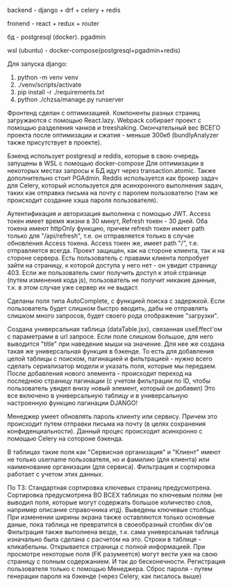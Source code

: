 backend - django + drf + celery + redis

fronend - react + redux + router

бд - postgresql (docker). pgadmin 

wsl (ubuntu) - docker-compose(postgresql+pgadmin+redis) 

Для запуска django:
1. python -m venv venv
2. ./venv/scripts/activate
3. pip install -r ./requirements.txt
4. python ./chzsa/manage.py runserver


Фронтенд сделан с оптимизацией. Компоненты разных страниц загружаются с помощью React.lazy. Webpack собирает проект с помощью разделения чанков и treeshaking. Окончательный вес ВСЕГО проекта после оптимизации и сжатия - меньше 300кб (bundlyAnalyzer также присутствует в проекте).

Бэкенд использует postgresql и reddis, которые в свою очередь запущены в WSL с помощью docker-compose
Для оптимизации в некоторых местах запросы к БД идут через transaction.atomic.
Также дополнительно стоит PGAdmin. 
Reddis используется как брокер задач для Celery, который используется для асинхронного выполнения задач, таких как отправка письма на почту с паролем пользователю (там же происходит создание хэша пароля пользователя).

Аутентификация и авторизация выполнена с помощью JWT. Access токен имеет время жизни в 30 минут, Refresh токен - 30 дней. Оба токена имеют httpOnly функцию, причем refresh токен имеет path только для "/api/refresh", т.е. он отправляется только в случае обновления Access токена. Access токен же, имеет path "/", т.е. отправляется всегда.
Проект защищен, как на стороне клиента, так и на стороне сервера. Есть пользователь с правами клиента попробует зайти на страницу, к которой доступа у него нет - он увидит страницу 403. Если же пользователь смог получить доступ к этой странице (путем изменения кода js), пользователь не получит никакие данные, т.к. в этом случае уже сервер их не выдаст.

Сделаны поля типа AutoComplete, с функцией поиска с задержкой. Если пользователь будет слишком быстро вводить, дабы не отправлять слишком много запросов, будет своего рода отображение "загрузки". 

Создана универсальная таблица (dataTable.jsx), связанная useEffect'ом с параметрами в url запросе. Если поле слишком большое, для него выводится "title" при наведение мыши на значение. Для нее же создана такая же универсальная функция в бэкенде. То есть для добавления целой таблицы с поиском, пагинацией и фильтрацией - нужно всего сделать сериализатор модели и указать поля, которые мы передаем.
После добавления нового элемента - происходит переход на последнюю страницу пагинации (с учетом фильтрации по ID, чтобы пользователь увидел внизу новый элемент, который он добавил)
Это все включено в универсальную таблицу и в универсальную настроенную функцию пагинации DJANGO!

Менеджер умеет обновлять пароль клиенту или сервису. Причем это происходит путем отправки письма на почту (в целях сохранения конфиденциальности). Данный процес происходит асинхронно с помощью Celery на сотороне бэкенда.

В таблицах такие поля как "Сервисная организация" и "Клиент" имеют не только username пользователя, но и фамилию (для клиента) или наименование организации (для сервиса). Фильтрация и сортировка работает с учетом этих данных. 

По ТЗ:
Стандартная сортировка ключевых страниц предусмотрена. Сортировка предусмотрена ВО ВСЕХ таблицах по ключевым полям (не выводил поля, которые могут содержать большое количество слов, например описание справочника итд). Выведены ключевые столбцы. При изменении ширины экрана также оставляются только основные даные, пока таблица не превратится в своеобразный столбик div'ов
Фильтрация также выполнена везде, т.к. сама универсальная таблица изначально была сделана с расчетом на это. 
Строки в таблице - кликабельны. Открывается страница с полной информацией. При просмотре некоторые поля (FK разумеется) могут вести уже на свою страницу с полным содержанием. И так до бесконечности.
Регистрация пользователя только с помощью Менеджера. Сброс пароля - путем генерации пароля на бэкенде (через Celery, как писалось выше)
